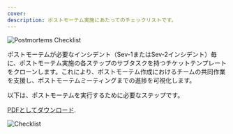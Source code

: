 ```yaml
---
cover:
description: ポストモーテム実施にあたってのチェックリストです。
---
```

![Postmortems Checklist](../assets/img/headers/Postmortems-Checklist.png)

ポストモーテムが必要なインシデント（Sev-1またはSev-2インシデント）毎に、ポストモーテム実施の各ステップのサブタスクを持つチケットテンプレートをクローンします。これにより、ポストモーテム作成におけるチームの共同作業を支援し、ポストモーテムミーティングまでの進捗を可視化します。

以下は、ポストモーテムを実行するために必要なステップです。

[PDFとしてダウンロード](../assets/pdf/PostmortemChecklist.pdf).

![Checklist](../assets/img/thumbnails/PostmortemChecklist.png)
